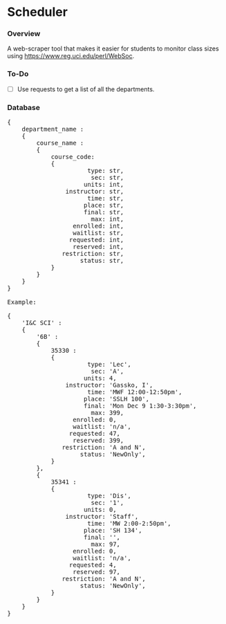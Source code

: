 # Scheduler

### Overview
A web-scraper tool that makes it easier for students to monitor class sizes using https://www.reg.uci.edu/perl/WebSoc.

### To-Do
- [ ] Use requests to get a list of all the departments.

### Database
<pre>
{
    department_name : 
    {
        course_name : 
        {
            course_code: 
            {
                      type: str,
                       sec: str,
                     units: int,
                instructor: str,
                      time: str,
                     place: str,
                     final: str,
                       max: int,
                  enrolled: int,
                  waitlist: str,
                 requested: int,
                  reserved: int,
               restriction: str,
                    status: str,
            }
        }
    }
}

Example:

{
    'I&C SCI' : 
    {
        '6B' : 
        {
            35330 : 
            {
                      type: 'Lec',
                       sec: 'A',
                     units: 4,
                instructor: 'Gassko, I',
                      time: 'MWF 12:00-12:50pm',
                     place: 'SSLH 100',
                     final: 'Mon Dec 9 1:30-3:30pm',
                       max: 399,
                  enrolled: 0,
                  waitlist: 'n/a',
                 requested: 47,
                  reserved: 399,
               restriction: 'A and N',
                    status: 'NewOnly',
            }
        },
        {
            35341 : 
            {
                      type: 'Dis',
                       sec: '1',
                     units: 0,
                instructor: 'Staff',
                      time: 'MW 2:00-2:50pm',
                     place: 'SH 134',
                     final: '',
                       max: 97,
                  enrolled: 0,
                  waitlist: 'n/a',
                 requested: 4,
                  reserved: 97,
               restriction: 'A and N',
                    status: 'NewOnly',
            }
        }
    }
}
</pre>

